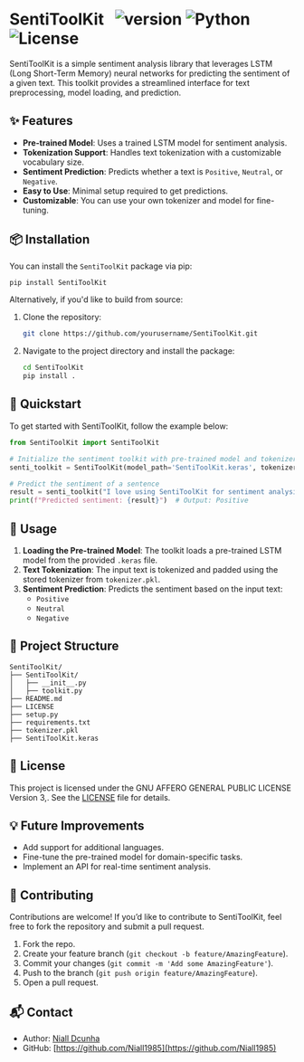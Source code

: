 
# SentiToolKit &nbsp; ![version](https://img.shields.io/badge/version-0.1.1-blue) ![Python](https://img.shields.io/badge/python-3.6%2B-brightgreen) ![License](https://img.shields.io/badge/license-GNU%20License-yellow)

SentiToolKit is a simple sentiment analysis library that leverages LSTM (Long Short-Term Memory) neural networks for predicting the sentiment of a given text. This toolkit provides a streamlined interface for text preprocessing, model loading, and prediction.

## ✨ Features

- **Pre-trained Model**: Uses a trained LSTM model for sentiment analysis.
- **Tokenization Support**: Handles text tokenization with a customizable vocabulary size.
- **Sentiment Prediction**: Predicts whether a text is `Positive`, `Neutral`, or `Negative`.
- **Easy to Use**: Minimal setup required to get predictions.
- **Customizable**: You can use your own tokenizer and model for fine-tuning.

## 📦 Installation

You can install the `SentiToolKit` package via pip:

```bash
pip install SentiToolKit
```

Alternatively, if you'd like to build from source:

1. Clone the repository:

    ```bash
    git clone https://github.com/yourusername/SentiToolKit.git
    ```

2. Navigate to the project directory and install the package:

    ```bash
    cd SentiToolKit
    pip install .
    ```

## 🚀 Quickstart

To get started with SentiToolKit, follow the example below:

```python
from SentiToolKit import SentiToolKit

# Initialize the sentiment toolkit with pre-trained model and tokenizer
senti_toolkit = SentiToolKit(model_path='SentiToolKit.keras', tokenizer_path='tokenizer.pkl')

# Predict the sentiment of a sentence
result = senti_toolkit("I love using SentiToolKit for sentiment analysis!")
print(f"Predicted sentiment: {result}")  # Output: Positive
```

## 🧰 Usage

1. **Loading the Pre-trained Model**: The toolkit loads a pre-trained LSTM model from the provided `.keras` file.
2. **Text Tokenization**: The input text is tokenized and padded using the stored tokenizer from `tokenizer.pkl`.
3. **Sentiment Prediction**: Predicts the sentiment based on the input text:
   - `Positive`
   - `Neutral`
   - `Negative`

## 📁 Project Structure

```
SentiToolKit/
├── SentiToolKit/
│   ├── __init__.py
│   ├── toolkit.py
├── README.md
├── LICENSE
├── setup.py
├── requirements.txt
├── tokenizer.pkl
├── SentiToolKit.keras
```

## 📄 License

This project is licensed under the GNU AFFERO GENERAL PUBLIC LICENSE Version 3,. See the [LICENSE](LICENSE) file for details.

## 💡 Future Improvements

- Add support for additional languages.
- Fine-tune the pre-trained model for domain-specific tasks.
- Implement an API for real-time sentiment analysis.

## 👥 Contributing

Contributions are welcome! If you’d like to contribute to SentiToolKit, feel free to fork the repository and submit a pull request.

1. Fork the repo.
2. Create your feature branch (`git checkout -b feature/AmazingFeature`).
3. Commit your changes (`git commit -m 'Add some AmazingFeature'`).
4. Push to the branch (`git push origin feature/AmazingFeature`).
5. Open a pull request.

## 📬 Contact

- Author: [Niall Dcunha](mailto:dcunhaniall@gmail.com)
- GitHub: [https://github.com/Niall1985](https://github.com/Niall1985)
